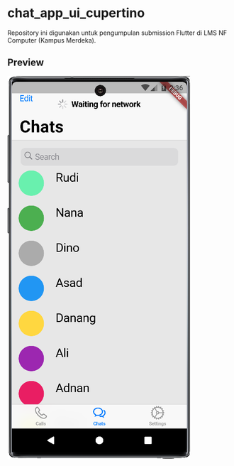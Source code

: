 # chat_app_ui_cupertino

Repository ini digunakan untuk pengumpulan submission Flutter di LMS NF Computer (Kampus Merdeka).

## Preview

![](assets/Screenshot_20220914_143645.png)
